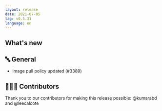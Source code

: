 ```yaml
---
layout: release
date: 2021-07-05
tag: v0.5.31
language: en
---
```


## What's new
## 🔤 General
- Image pull policy updated (#3389)

## 👨🏽‍💻 Contributors
Thank you to our contributors for making this release possible:
@kumarabd and @leecalcote